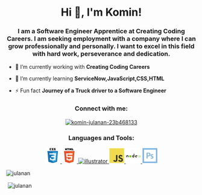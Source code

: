 <h1 align="center">Hi 👋, I'm Komin!</h1>
<h3 align="center">I am a Software Engineer Apprentice at Creating Coding Careers. I am seeking employment with a company where I can grow professionally and personally. I want to excel in this field with hard work, perseverance and dedication.</h3>

- 🔭 I’m currently working with **Creating Coding Careers**

- 🌱 I’m currently learning **ServiceNow,JavaScript,CSS,HTML**

- ⚡ Fun fact **Journey of a Truck driver to a Software Engineer**

<h3 align="center">Connect with me:</h3>
<p align="center">
<a href="https://linkedin.com/in/komin-julanan-23b468133" target="blank"><img align="center" src="https://raw.githubusercontent.com/rahuldkjain/github-profile-readme-generator/master/src/images/icons/Social/linked-in-alt.svg" alt="komin-julanan-23b468133" height="30" width="40" /></a>
</p>

<h3 align="center">Languages and Tools:</h3>
<p align="center"> <a href="https://www.w3schools.com/css/" target="_blank" rel="noreferrer"> <img src="https://raw.githubusercontent.com/devicons/devicon/master/icons/css3/css3-original-wordmark.svg" alt="css3" width="40" height="40"/> </a> <a href="https://www.w3.org/html/" target="_blank" rel="noreferrer"> <img src="https://raw.githubusercontent.com/devicons/devicon/master/icons/html5/html5-original-wordmark.svg" alt="html5" width="40" height="40"/> </a> <a href="https://www.adobe.com/in/products/illustrator.html" target="_blank" rel="noreferrer"> <img src="https://www.vectorlogo.zone/logos/adobe_illustrator/adobe_illustrator-icon.svg" alt="illustrator" width="40" height="40"/> </a> <a href="https://developer.mozilla.org/en-US/docs/Web/JavaScript" target="_blank" rel="noreferrer"> <img src="https://raw.githubusercontent.com/devicons/devicon/master/icons/javascript/javascript-original.svg" alt="javascript" width="40" height="40"/> </a> <a href="https://nodejs.org" target="_blank" rel="noreferrer"> <img src="https://raw.githubusercontent.com/devicons/devicon/master/icons/nodejs/nodejs-original-wordmark.svg" alt="nodejs" width="40" height="40"/> </a> <a href="https://www.photoshop.com/en" target="_blank" rel="noreferrer"> <img src="https://raw.githubusercontent.com/devicons/devicon/master/icons/photoshop/photoshop-line.svg" alt="photoshop" width="40" height="40"/> </a> </p>

<p><img align="center" src="https://github-readme-stats.vercel.app/api/top-langs?username=julanan&show_icons=true&locale=en&layout=compact" alt="julanan" /></p>

<p>&nbsp;<img align="center" src="https://github-readme-stats.vercel.app/api?username=julanan&show_icons=true&locale=en" alt="julanan" /></p>
